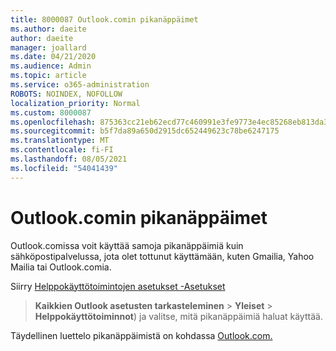```yaml
---
title: 8000087 Outlook.comin pikanäppäimet
ms.author: daeite
author: daeite
manager: joallard
ms.date: 04/21/2020
ms.audience: Admin
ms.topic: article
ms.service: o365-administration
ROBOTS: NOINDEX, NOFOLLOW
localization_priority: Normal
ms.custom: 8000087
ms.openlocfilehash: 875363cc21eb62ecd77c460991e3fe9773e4ec85268eb813da3dbd13bb6bb079
ms.sourcegitcommit: b5f7da89a650d2915dc652449623c78be6247175
ms.translationtype: MT
ms.contentlocale: fi-FI
ms.lasthandoff: 08/05/2021
ms.locfileid: "54041439"
---
```

# <a name="keyboard-shortcuts-in-outlookcom"></a>Outlook.comin pikanäppäimet

Outlook.comissa voit käyttää samoja pikanäppäimiä kuin sähköpostipalvelussa, jota olet tottunut käyttämään, kuten Gmailia, Yahoo Mailia tai Outlook.comia.

Siirry [Helppokäyttötoimintojen asetukset -Asetukset](https://go.microsoft.com/fwlink/?linkid=2080840)  
 > **Kaikkien Outlook asetusten tarkasteleminen**  >  **Yleiset**  >  **Helppokäyttötoiminnot**) ja valitse, mitä pikanäppäimiä haluat käyttää.

Täydellinen luettelo pikanäppäimistä on kohdassa [Outlook.com.](https://support.microsoft.com/topic/keyboard-shortcuts-for-outlook-3cdeb221-7ae5-4c1d-8c1d-9e63216c1efd)